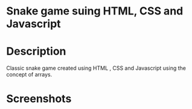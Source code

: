 # Snake game suing HTML, CSS and Javascript

# Description
  
  Classic snake game created using HTML , CSS and Javascript using the concept of arrays.
  
# Screenshots



